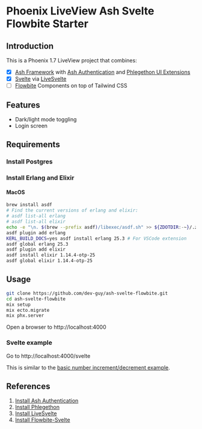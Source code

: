 # Phoenix LiveView Ash Svelte Flowbite Starter

## Introduction

This is a Phoenix 1.7 LiveView project that combines:

- [x] [Ash Framework](https://ash-hq.org) with [Ash Authentication](https://github.com/team-alembic/ash_authentication) and [Phlegethon UI Extensions](https://github.com/frankdugan3/phlegethon) 
- [x] [Svelte](https://svelte.dev) via [LiveSvelte](https://github.com/woutdp/live_svelte)
- [ ] [Flowbite](https://flowbite.com) Components on top of Tailwind CSS

## Features

- Dark/light mode toggling
- Login screen

## Requirements

### Install Postgres

### Install Erlang and Elixir

#### MacOS

```sh
brew install asdf
# Find the current versions of erlang and elixir:
# asdf list-all erlang
# asdf list-all elixir
echo -e "\n. $(brew --prefix asdf)/libexec/asdf.sh" >> ${ZDOTDIR:-~}/.zshrc
asdf plugin add erlang
KERL_BUILD_DOCS=yes asdf install erlang 25.3 # For VSCode extension
asdf global erlang 25.3
asdf plugin add elixir
asdf install elixir 1.14.4-otp-25
asdf global elixir 1.14.4-otp-25
```

## Usage

```sh
git clone https://github.com/dev-guy/ash-svelte-flowbite.git
cd ash-svelte-flowbite
mix setup
mix ecto.migrate
mix phx.server
```

Open a browser to http://localhost:4000

### Svelte example

Go to http://localhost:4000/svelte

This is similar to the [basic number increment/decrement example](https://svelte.dev/repl/65fc4b475b884dcba414139848ff02ef?version=3.29.0).

## References

1. [Install Ash Authentication](https://hexdocs.pm/ash_authentication_phoenix/getting-started-with-ash-authentication-phoenix.html)
2. [Install Phlegethon](https://github.com/frankdugan3/phlegethon/blob/main/documentation/tutorials/get-started.md)
3. [Install LiveSvelte](https://github.com/woutdp/live_svelte/blob/master/README.md)
4. [Install Flowbite-Svelte](https://medium.com/mkdir-awesome/getting-started-with-flowbite-svelte-37b086ce9db5)
